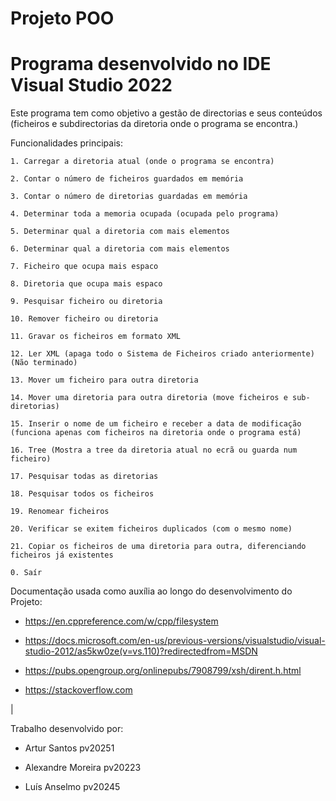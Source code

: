 # Projeto POO
# Programa desenvolvido no IDE Visual Studio 2022

Este programa tem como objetivo a gestão de directorias e seus conteúdos (ficheiros e subdirectorias da diretoria onde o programa se encontra.)

Funcionalidades principais:

    1. Carregar a diretoria atual (onde o programa se encontra)

    2. Contar o número de ficheiros guardados em memória

    3. Contar o número de diretorias guardadas em memória

    4. Determinar toda a memoria ocupada (ocupada pelo programa)
    
    5. Determinar qual a diretoria com mais elementos

    6. Determinar qual a diretoria com mais elementos

    7. Ficheiro que ocupa mais espaco

    8. Diretoria que ocupa mais espaco

    9. Pesquisar ficheiro ou diretoria

    10. Remover ficheiro ou diretoria

    11. Gravar os ficheiros em formato XML

    12. Ler XML (apaga todo o Sistema de Ficheiros criado anteriormente)        (Não terminado)

    13. Mover um ficheiro para outra diretoria

    14. Mover uma diretoria para outra diretoria (move ficheiros e sub-diretorias)

    15. Inserir o nome de um ficheiro e receber a data de modificação  (funciona apenas com ficheiros na diretoria onde o programa está)

    16. Tree (Mostra a tree da diretoria atual no ecrã ou guarda num ficheiro)

    17. Pesquisar todas as diretorias

    18. Pesquisar todos os ficheiros

    19. Renomear ficheiros

    20. Verificar se exitem ficheiros duplicados (com o mesmo nome)

    21. Copiar os ficheiros de uma diretoria para outra, diferenciando ficheiros já existentes

    0. Saír


Documentação usada como auxília ao longo do desenvolvimento do Projeto:

- https://en.cppreference.com/w/cpp/filesystem

- https://docs.microsoft.com/en-us/previous-versions/visualstudio/visual-studio-2012/as5kw0ze(v=vs.110)?redirectedfrom=MSDN

- https://pubs.opengroup.org/onlinepubs/7908799/xsh/dirent.h.html

- https://stackoverflow.com

|

Trabalho desenvolvido por:

- Artur Santos pv20251

- Alexandre Moreira pv20223

- Luís Anselmo pv20245
